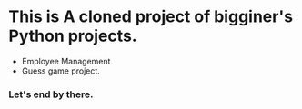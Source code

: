 # This is A cloned project of bigginer's Python projects.
* Employee Management
* Guess game project.
### Let's end by there. 
